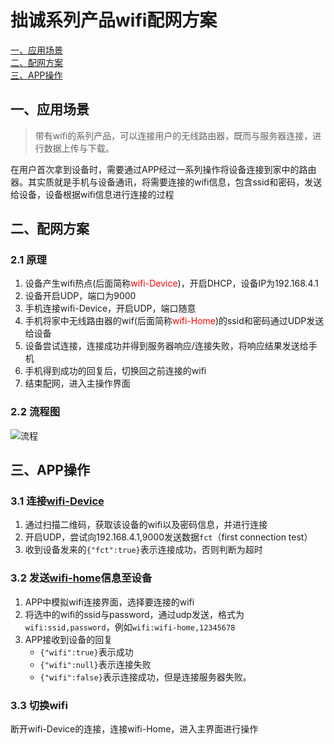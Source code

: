 # 拙诚系列产品wifi配网方案

[一、应用场景]()<br>
[二、配网方案](#2)<br>
[三、APP操作](#3)


## 一、应用场景
>带有wifi的系列产品，可以连接用户的无线路由器，既而与服务器连接，进行数据上传与下载。

在用户首次拿到设备时，需要通过APP经过一系列操作将设备连接到家中的路由器。其实质就是手机与设备通讯，将需要连接的wifi信息，包含ssid和密码，发送给设备，设备根据wifi信息进行连接的过程

## 二、<a name="2"></a>配网方案
### 2.1 原理
1. 设备产生wifi热点(后面简称<a name="wifi-device"></a><font color="red">wifi-Device</font>)，开启DHCP，设备IP为192.168.4.1
2. 设备开启UDP，端口为9000
2. 手机连接wifi-Device，开启UDP，端口随意
3. 手机将家中无线路由器的wif(后面简称<a name="wifi-home"></a><font color="red">wifi-Home</font>)的ssid和密码通过UDP发送给设备
4. 设备尝试连接，连接成功并得到服务器响应/连接失败，将响应结果发送给手机
5. 手机得到成功的回复后，切换回之前连接的wifi
6. 结束配网，进入主操作界面


### 2.2 流程图
![流程](http://on-img.com/chart_image/59e6a69ce4b0b640aeebb95d.png)

## 三、<a name="3"></a>APP操作
### 3.1 连接[wifi-Device](#wifi-device)
1. 通过扫描二维码，获取该设备的wifi以及密码信息，并进行连接
2. 开启UDP，尝试向192.168.4.1,9000发送数据`fct`（first connection test）
3. 收到设备发来的`{"fct":true}`表示连接成功，否则判断为超时

### 3.2 发送[wifi-home](#wifi-home)信息至设备
1. APP中模拟wifi连接界面，选择要连接的wifi
2. 将选中的wifi的ssid与password，通过udp发送，格式为`wifi:ssid,password`，例如`wifi:wifi-home,12345678`
3. APP接收到设备的回复
    * `{"wifi":true}`表示成功
    * `{"wifi":null}`表示连接失败
    *  `{"wifi":false}`表示连接成功，但是连接服务器失败。

### 3.3 切换wifi
断开wifi-Device的连接，连接wifi-Home，进入主界面进行操作